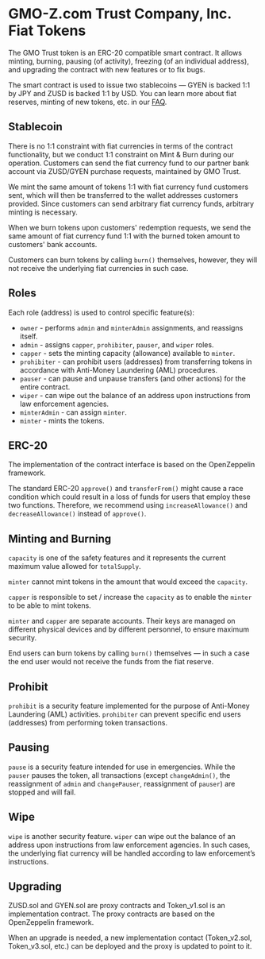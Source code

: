 # GMO-Z.com Trust Company, Inc. Fiat Tokens

The GMO Trust token is an ERC-20 compatible smart contract. It allows minting, burning, pausing (of activity), freezing (of an individual address), and upgrading the contract with new features or to fix bugs.

The smart contract is used to issue two stablecoins — GYEN is backed 1:1 by JPY and ZUSD is backed 1:1 by USD. You can learn more about fiat reserves, minting of new tokens, etc. in our [FAQ](https://stablecoin.z.com/).

## Stablecoin

There is no 1:1 constraint with fiat currencies in terms of the contract functionality, but we conduct 1:1 constraint on Mint & Burn during our operation. Customers can send the fiat currency fund to our partner bank account via ZUSD/GYEN purchase requests, maintained by GMO Trust.

We mint the same amount of tokens 1:1 with fiat currency fund customers sent, which will then be transferred to the wallet addresses customers provided. Since customers can send arbitrary fiat currency funds, arbitrary minting is necessary.

When we burn tokens upon customers' redemption requests, we send the same amount of fiat currency fund 1:1 with the burned token amount to customers' bank accounts. 

Customers can burn tokens by calling `burn()` themselves, however, they will not receive the underlying fiat currencies in such case.

## Roles

Each role (address) is used to control specific feature(s):

- `owner` - performs `admin` and `minterAdmin` assignments, and reassigns itself.
- `admin` - assigns `capper`, `prohibiter`, `pauser`, and `wiper` roles.
- `capper` - sets the minting capacity (allowance) available to `minter`. 
- `prohibiter` - can prohibit users (addresses) from transferring tokens in accordance with Anti-Money Laundering (AML) procedures.
- `pauser` - can pause and unpause transfers (and other actions) for the entire contract.
- `wiper` - can wipe out the balance of an address upon instructions from law enforcement agencies.
- `minterAdmin` - can assign `minter`.
- `minter` - mints the tokens.

## ERC-20

The implementation of the contract interface is based on the OpenZeppelin framework.

The standard ERC-20 `approve()` and `transferFrom()` might cause a race condition which could result in a loss of funds for users that employ these two functions. Therefore, we recommend using `increaseAllowance()` and `decreaseAllowance()` instead of `approve()`.

## Minting and Burning

`capacity` is one of the safety features and it represents the current maximum value allowed for `totalSupply`.

`minter` cannot mint tokens in the amount that would exceed the `capacity`.

`capper` is responsible to set / increase the `capacity` as to enable the `minter` to be able to mint tokens.

`minter` and `capper` are separate accounts. Their keys are managed on different physical devices and by different personnel, to ensure maximum security. 

End users can burn tokens by calling `burn()` themselves — in such a case the end user would not receive the funds from the fiat reserve.

## Prohibit

`prohibit` is a security feature implemented for the purpose of Anti-Money Laundering (AML) activities. `prohibiter` can prevent specific end users (addresses) from performing token transactions.

## Pausing

`pause` is a security feature intended for use in emergencies. While the `pauser` pauses the token, all transactions (except `changeAdmin()`, the reassignment of `admin` and `changePauser`, reassignment of `pauser`) are stopped and will fail.

## Wipe

`wipe` is another security feature. `wiper` can wipe out the balance of an address upon instructions from law enforcement agencies. In such cases, the underlying fiat currency will be handled according to law enforcement’s instructions.

## Upgrading

ZUSD.sol and GYEN.sol are proxy contracts and Token_v1.sol is an implementation contract. The proxy contracts are based on the OpenZeppelin framework.

When an upgrade is needed, a new implementation contact (Token_v2.sol, Token_v3.sol, etc.) can be deployed and the proxy is updated to point to it.
